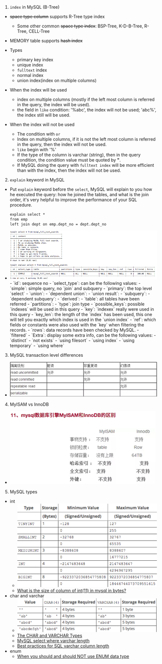 1. `index` in MySQL (B-Tree)
  - ~~space type column~~ supports R-Tree type index
    - Some other common ~~space type index~~: BSP-Tree, K-D-B-Tree, R-Tree, CELL-Tree

  - MEMORY table supports ~~hash index~~

  - Types
    - primary key index
    - unique index
    - `fulltext` index
    - normal index
    - union index(index on multiple columns)

  - When the index will be used
    - index on multiple columns (mostly if the left most column is referred in the query, the index will be used).
    - the field in `like` condition: '%abc', the index will not be used; 'abc%', the index still will be used.

  - When the index will not be used
    - The condition with `or`
    - Index on multiple columns, if it is not the left most column is referred in the query, then the index will not be used.
    - `like` begin with '%'
    - If the type of the column is varchar (string), then in the query condition, the condition value must be quoted by **"**.
    - If MySQL doing the query with `fulltext index` will be more efficient than with the index, then the index will not be used.

2. `explain` keyword in MySQL
  - Put `explain` keyword before the `select`, MySQL will explain to you how he executed the query: how he joined the tables, and what is the join order, it's very helpful to improve the performance of your SQL procedure.

    ```
    explain select *
    from emp
    left join dept on emp.dept_no = dept.dept_no
    ```

  - <img src="images/explain_keyword_0.png"/>
    - `id`: sequence no
    - `select_type`: can be the following values:
      - `simple`: simple query, no `join` and subquery
      - `primary`: the top level `select`
      - `union`:
      - `dependent union`: 
      - `union result`:
      - `subquery`:
      - `dependent subquery`:
      - `derived`:
    - `table`: all tables have been referred
    - `partitions`: 
    - `type`: join type
    - `possible_keys`: possible `indexes` will be used in this query
    - `key`: `indexex` really were used in this query
    - `key_len`: the length of the `index` has been used, this one will tell you exactly which index is used in the `union index`
    - `ref`: which fields or constants were also used with the `key` when filtering the records.
    - `rows`: data records have been checked by MySQL.
    - `filtered`
    - `Extra`: display some extra info, can be the following values:
      - `distinct`
      - `not exists`
      - `using filesort`
      - `using index`
      - `using temporary`
      - `using where`

3. MySQL transaction level differences
  - <img src="images/transaction_level_0.png"/>

4. MyISAM vs InnoDB
  - <img src="images/MyISAM_InnoDB_0.png"/>

5. MySQL types
  - int
    - <img src="images/type_int_range.png"/>
    - [What is the size of column of int(11) in mysql in bytes?](http://stackoverflow.com/questions/5634104/what-is-the-size-of-column-of-int11-in-mysql-in-bytes)
  - char and varchar
    - <img src="images/type_char_varchar.png"/>
    - [The CHAR and VARCHAR Types](http://dev.mysql.com/doc/refman/5.7/en/char.html)
    - [MySQL select where varchar length](http://stackoverflow.com/questions/25704611/mysql-select-where-varchar-length)
    - [Best practices for SQL varchar column length](http://stackoverflow.com/questions/8295131/best-practices-for-sql-varchar-column-length)
  - enum
    - [When you should and should NOT use ENUM data type](http://www.cubrid.org/blog/cubrid-life/when-you-should-and-should-not-use-enum-data-type/)


